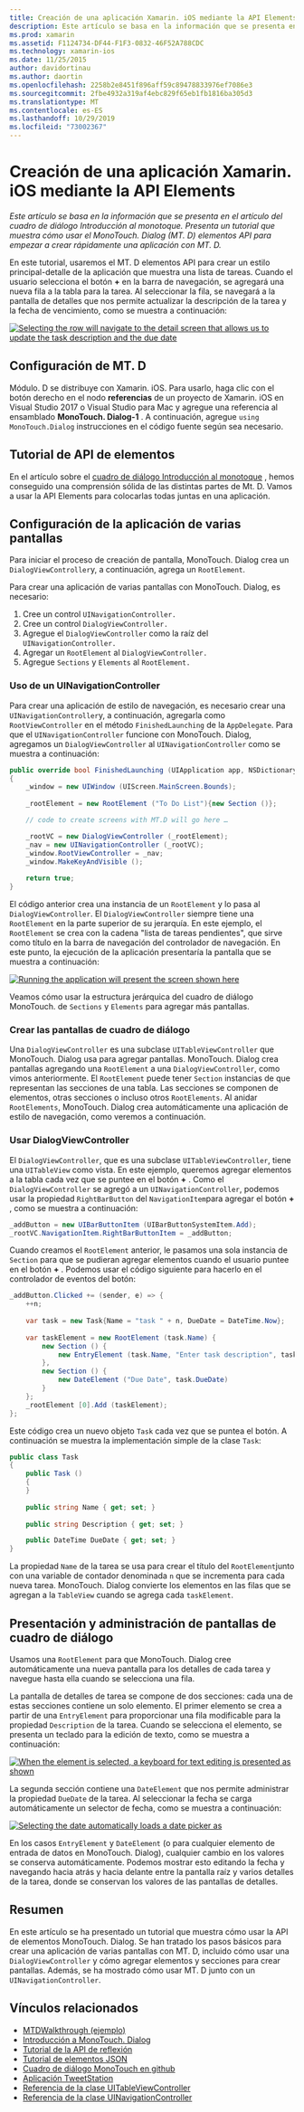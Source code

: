 ```yaml
---
title: Creación de una aplicación Xamarin. iOS mediante la API Elements
description: Este artículo se basa en la información que se presenta en el artículo del cuadro de diálogo Introducción al monotoque. Presenta un tutorial que muestra cómo usar el MonoTouch. Dialog (MT. D) elementos API para empezar a crear rápidamente una aplicación con MT. D.
ms.prod: xamarin
ms.assetid: F1124734-DF44-F1F3-0832-46F52A788CDC
ms.technology: xamarin-ios
ms.date: 11/25/2015
author: davidortinau
ms.author: daortin
ms.openlocfilehash: 2258b2e8451f896aff59c89478833976ef7086e3
ms.sourcegitcommit: 2fbe4932a319af4ebc829f65eb1fb1816ba305d3
ms.translationtype: MT
ms.contentlocale: es-ES
ms.lasthandoff: 10/29/2019
ms.locfileid: "73002367"
---
```

# <a name="creating-a-xamarinios-application-using-the-elements-api"></a>Creación de una aplicación Xamarin. iOS mediante la API Elements

_Este artículo se basa en la información que se presenta en el artículo del cuadro de diálogo Introducción al monotoque. Presenta un tutorial que muestra cómo usar el MonoTouch. Dialog (MT. D) elementos API para empezar a crear rápidamente una aplicación con MT. D._

En este tutorial, usaremos el MT. D elementos API para crear un estilo principal-detalle de la aplicación que muestra una lista de tareas. Cuando el usuario selecciona el botón **+** en la barra de navegación, se agregará una nueva fila a la tabla para la tarea. Al seleccionar la fila, se navegará a la pantalla de detalles que nos permite actualizar la descripción de la tarea y la fecha de vencimiento, como se muestra a continuación:

[![](elements-api-walkthrough-images/01-task-list-app.png "Selecting the row will navigate to the detail screen that allows us to update the task description and the due date")](elements-api-walkthrough-images/01-task-list-app.png#lightbox)

## <a name="setting-up-mtd"></a>Configuración de MT. D

Módulo. D se distribuye con Xamarin. iOS. Para usarlo, haga clic con el botón derecho en el nodo **referencias** de un proyecto de Xamarin. iOS en Visual Studio 2017 o Visual Studio para Mac y agregue una referencia al ensamblado **MonoTouch. Dialog-1** . A continuación, agregue `using MonoTouch.Dialog` instrucciones en el código fuente según sea necesario.

## <a name="elements-api-walkthrough"></a>Tutorial de API de elementos

En el artículo sobre el [cuadro de diálogo Introducción al monotoque](~/ios/user-interface/monotouch.dialog/index.md) , hemos conseguido una comprensión sólida de las distintas partes de Mt. D. Vamos a usar la API Elements para colocarlas todas juntas en una aplicación.

## <a name="setting-up-the-multi-screen-application"></a>Configuración de la aplicación de varias pantallas

Para iniciar el proceso de creación de pantalla, MonoTouch. Dialog crea un `DialogViewController`y, a continuación, agrega un `RootElement`.

Para crear una aplicación de varias pantallas con MonoTouch. Dialog, es necesario:

1. Cree un control `UINavigationController.`
1. Cree un control `DialogViewController.`
1. Agregue el `DialogViewController` como la raíz del `UINavigationController.` 
1. Agregar un `RootElement` al `DialogViewController.`
1. Agregue `Sections` y `Elements` al `RootElement.` 

### <a name="using-a-uinavigationcontroller"></a>Uso de un UINavigationController

Para crear una aplicación de estilo de navegación, es necesario crear una `UINavigationController`y, a continuación, agregarla como `RootViewController` en el método `FinishedLaunching` de la `AppDelegate`. Para que el `UINavigationController` funcione con MonoTouch. Dialog, agregamos un `DialogViewController` al `UINavigationController` como se muestra a continuación:

```csharp
public override bool FinishedLaunching (UIApplication app, NSDictionary options)
{
    _window = new UIWindow (UIScreen.MainScreen.Bounds);
            
    _rootElement = new RootElement ("To Do List"){new Section ()};

    // code to create screens with MT.D will go here …

    _rootVC = new DialogViewController (_rootElement);
    _nav = new UINavigationController (_rootVC);
    _window.RootViewController = _nav;
    _window.MakeKeyAndVisible ();
            
    return true;
}
```

El código anterior crea una instancia de un `RootElement` y lo pasa al `DialogViewController`. El `DialogViewController` siempre tiene una `RootElement` en la parte superior de su jerarquía. En este ejemplo, el `RootElement` se crea con la cadena "lista de tareas pendientes", que sirve como título en la barra de navegación del controlador de navegación. En este punto, la ejecución de la aplicación presentaría la pantalla que se muestra a continuación:

 [![](elements-api-walkthrough-images/02-to-do-list-screen-.png "Running the application will present the screen shown here")](elements-api-walkthrough-images/02-to-do-list-screen-.png#lightbox)

Veamos cómo usar la estructura jerárquica del cuadro de diálogo MonoTouch. de `Sections` y `Elements` para agregar más pantallas.

### <a name="creating-the-dialog-screens"></a>Crear las pantallas de cuadro de diálogo

Una `DialogViewController` es una subclase `UITableViewController` que MonoTouch. Dialog usa para agregar pantallas. MonoTouch. Dialog crea pantallas agregando una `RootElement` a una `DialogViewController`, como vimos anteriormente. El `RootElement` puede tener `Section` instancias de que representan las secciones de una tabla.
Las secciones se componen de elementos, otras secciones o incluso otros `RootElements`. Al anidar `RootElements`, MonoTouch. Dialog crea automáticamente una aplicación de estilo de navegación, como veremos a continuación.

### <a name="using-dialogviewcontroller"></a>Usar DialogViewController

El `DialogViewController`, que es una subclase `UITableViewController`, tiene una `UITableView` como vista. En este ejemplo, queremos agregar elementos a la tabla cada vez que se puntee en el botón **+** . Como el `DialogViewController` se agregó a un `UINavigationController`, podemos usar la propiedad `RightBarButton` del `NavigationItem`para agregar el botón **+** , como se muestra a continuación:

```csharp
_addButton = new UIBarButtonItem (UIBarButtonSystemItem.Add);
_rootVC.NavigationItem.RightBarButtonItem = _addButton;
```

Cuando creamos el `RootElement` anterior, le pasamos una sola instancia de `Section` para que se pudieran agregar elementos cuando el usuario puntee en el botón **+** . Podemos usar el código siguiente para hacerlo en el controlador de eventos del botón:

```csharp
_addButton.Clicked += (sender, e) => {                
    ++n;
                
    var task = new Task{Name = "task " + n, DueDate = DateTime.Now};
                
    var taskElement = new RootElement (task.Name) {
        new Section () {
            new EntryElement (task.Name, "Enter task description", task.Description)
        },
        new Section () {
            new DateElement ("Due Date", task.DueDate)
        }
    };
    _rootElement [0].Add (taskElement);
};
```

Este código crea un nuevo objeto `Task` cada vez que se puntea el botón. A continuación se muestra la implementación simple de la clase `Task`:

```csharp
public class Task
{   
    public Task ()
    {
    }
      
    public string Name { get; set; }
        
    public string Description { get; set; }

    public DateTime DueDate { get; set; }
}
```

La propiedad `Name` de la tarea se usa para crear el título del `RootElement`junto con una variable de contador denominada `n` que se incrementa para cada nueva tarea. MonoTouch. Dialog convierte los elementos en las filas que se agregan a la `TableView` cuando se agrega cada `taskElement`.

## <a name="presenting-and-managing-dialog-screens"></a>Presentación y administración de pantallas de cuadro de diálogo

Usamos una `RootElement` para que MonoTouch. Dialog cree automáticamente una nueva pantalla para los detalles de cada tarea y navegue hasta ella cuando se selecciona una fila.

La pantalla de detalles de tarea se compone de dos secciones: cada una de estas secciones contiene un solo elemento. El primer elemento se crea a partir de una `EntryElement` para proporcionar una fila modificable para la propiedad `Description` de la tarea. Cuando se selecciona el elemento, se presenta un teclado para la edición de texto, como se muestra a continuación:

 [![](elements-api-walkthrough-images/03-create-task.png "When the element is selected, a keyboard for text editing is presented as shown")](elements-api-walkthrough-images/03-create-task.png#lightbox)

La segunda sección contiene una `DateElement` que nos permite administrar la propiedad `DueDate` de la tarea. Al seleccionar la fecha se carga automáticamente un selector de fecha, como se muestra a continuación:

 [![](elements-api-walkthrough-images/04-date-picker.png "Selecting the date automatically loads a date picker as")](elements-api-walkthrough-images/04-date-picker.png#lightbox)

En los casos `EntryElement` y `DateElement` (o para cualquier elemento de entrada de datos en MonoTouch. Dialog), cualquier cambio en los valores se conserva automáticamente. Podemos mostrar esto editando la fecha y navegando hacia atrás y hacia delante entre la pantalla raíz y varios detalles de la tarea, donde se conservan los valores de las pantallas de detalles.

## <a name="summary"></a>Resumen

En este artículo se ha presentado un tutorial que muestra cómo usar la API de elementos MonoTouch. Dialog. Se han tratado los pasos básicos para crear una aplicación de varias pantallas con MT. D, incluido cómo usar una `DialogViewController` y cómo agregar elementos y secciones para crear pantallas. Además, se ha mostrado cómo usar MT. D junto con un `UINavigationController`.

## <a name="related-links"></a>Vínculos relacionados

- [MTDWalkthrough (ejemplo)](https://docs.microsoft.com/samples/xamarin/ios-samples/mtdwalkthrough)
- [Introducción a MonoTouch. Dialog](~/ios/user-interface/monotouch.dialog/index.md)
- [Tutorial de la API de reflexión](~/ios/user-interface/monotouch.dialog/reflection-api-walkthrough.md)
- [Tutorial de elementos JSON](~/ios/user-interface/monotouch.dialog/json-element-walkthrough.md)
- [Cuadro de diálogo MonoTouch en github](https://github.com/migueldeicaza/MonoTouch.Dialog)
- [Aplicación TweetStation](https://github.com/migueldeicaza/TweetStation)
- [Referencia de la clase UITableViewController](https://developer.apple.com/library/ios/#DOCUMENTATION/UIKit/Reference/UITableViewController_Class/Reference/Reference.html)
- [Referencia de la clase UINavigationController](https://developer.apple.com/library/ios/#documentation/UIKit/Reference/UINavigationController_Class/Reference/Reference.html)
